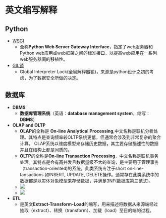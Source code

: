 # 英文缩写解释

## Python

-  [WSGI](../python/WSGI.md)
    -  全称**Python Web Server Gateway Interface**，指定了web服务器和Python web应用或web框架之间的标准接口，以提高web应用在一系列web服务器间的移植性。
-  [GIL锁](Python并发编程.md)
    -  Global Interpreter Lock(全局解释器锁)，来源是python设计之初的考虑，为了数据安全所做的决定。


## 数据库

-  **DBMS**
    -  **数据库管理系统**（英语：**database management system**，缩写：**DBMS**）
-  **OLAP and OLTP**
    - **OLAP**的全称是 **On-line Analytical Processing**,中文名称是联机分析处理。其特点是查询频率较OLTP系统更低，但通常会涉及到非常复杂的聚合计算。 OLAP系统以维度模型来存储历史数据，其主要存储描述性的数据并且在结构上都是同质的。
    - **OLTP**的全称是**On-line Transaction Processing**，中文名称是联机事务处理。其特点是会有高并发且数据量级不大的查询，是主要用于管理事务（transaction-oriented)的系统。此类系统专注于short on-line-tansactions 如INSERT, UPDATE, DELETE操作。通常存在此类系统中的数据都是以实体对象模型来存储数据，并满足3NF(数据库第三范式)。
    - ![](https://pic1.zhimg.com/80/v2-e7a716b0a66831d791e4aa976a1ff891_720w.jpg?source=1940ef5c)
    - ![](https://pic3.zhimg.com/80/v2-a93f3a070d632b7c7b53767fbc5a135d_720w.jpg?source=1940ef5c)
- **ETL**
    - 是英文**Extract-Transform-Load**的缩写，用来描述将数据从来源端经过抽取（extract）、转换（transform）、加载（load）至目的端的过程。



